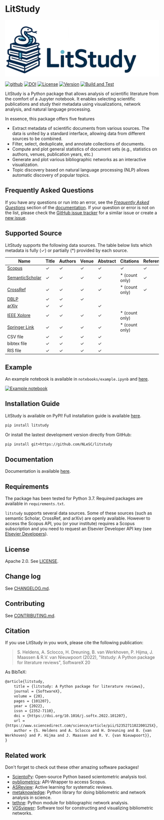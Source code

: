 # LitStudy

![Logo](https://raw.githubusercontent.com/nlesc/litstudy/master/docs/logo.png#gh-light-mode-only)

[![github](https://img.shields.io/badge/github-repo-000.svg?logo=github&labelColor=gray&color=blue)](https://github.com/NLeSC/litstudy/)
[![DOI](https://zenodo.org/badge/206312286.svg)](https://zenodo.org/badge/latestdoi/206312286)
[![License](https://img.shields.io/github/license/nlesc/litstudy)](https://github.com/NLeSC/litstudy/blob/master/LICENSE)
[![Version](https://img.shields.io/pypi/v/litstudy)](https://pypi.org/project/litstudy/)
[![Build and Test](https://github.com/NLeSC/litstudy/actions/workflows/python-app.yml/badge.svg)](https://github.com/NLeSC/litstudy/actions/)

LitStudy is a Python package that allows analysis of scientific literature from the comfort of a Jupyter notebook.
It enables selecting scientific publications and study their metadata using visualizations, network analysis, and natural language processing.

In essence, this package offers five features

* Extract metadata of scientific documents from various sources. The data is united by a standard interface, allowing data from different sources to be combined.
* Filter, select, deduplicate, and annotate collections of documents.
* Compute and plot general statistics of document sets (e.g., statistics on authors, venues, publication years, etc.)
* Generate and plot various bibliographic networks as an interactive visualization.
* Topic discovery based on natural language processing (NLP) allows automatic discovery of popular topics.


## Frequently Asked Questions
If you have any questions or run into an error, see the [_Frequently Asked Questions_](https://nlesc.github.io/litstudy/faq.html) section of the [documentation](https://nlesc.github.io/litstudy/).
If your question or error is not on the list, please check the [GitHub issue tracker](https://github.com/NLeSC/litstudy/issues) for a similar issue or
create a [new issue](https://github.com/NLeSC/litstudy/issues/new).


## Supported Source

LitStudy supports the following data sources. The table below lists which metadata is fully (✓) or partially (*) provided by each source.

| Name            | Title | Authors | Venue | Abstract | Citations      | References |
|-----------------|-------|---------|-------|----------|----------------|------------|
| [Scopus]          | ✓     | ✓       | ✓     | ✓        | ✓              | ✓
| [SemanticScholar] | ✓     | ✓       | ✓     | ✓        | * (count only) | ✓
| [CrossRef]        | ✓     | ✓       | ✓     | ✓        | * (count only) | ✓
| [DBLP]            | ✓     | ✓       | ✓     |          |                |
| [arXiv]           | ✓     | ✓       |       | ✓        |                |
| [IEEE Xplore]     | ✓     | ✓       | ✓     | ✓        | * (count only) |
| [Springer Link]   | ✓     | ✓       | ✓     | ✓        | * (count only) |
| CSV file        | ✓     | ✓       | ✓     | ✓        |                |
| bibtex file     | ✓     | ✓       | ✓     | ✓        |                |
| RIS file        | ✓     | ✓       | ✓     | ✓        |                |

[Scopus]: http://scopus.com/
[SemanticScholar]: https://www.semanticscholar.org/
[CrossRef]: https://www.crossref.org/
[DBLP]: https://dblp.org/
[arXiv]: https://arxiv.org/
[IEEE Xplore]: https://ieeexplore.ieee.org/
[Springer Link]: https://link.springer.com/



## Example
An example notebook is available in `notebooks/example.ipynb` and [here](https://nlesc.github.io/litstudy/example.html).

[![Example notebook](https://raw.githubusercontent.com/NLeSC/litstudy/master/docs/images/notebook.png)](https://github.com/NLeSC/litstudy/blob/master/notebooks/example.ipynb)


## Installation Guide
LitStudy is available on PyPI!
Full installation guide is available [here](https://nlesc.github.io/litstudy/installation.html).

```bash
pip install litstudy
```

Or install the lastest development version directly from GitHub:

```bash
pip install git+https://github.com/NLeSC/litstudy
```


## Documentation

Documentation is available [here](https://nlesc.github.io/litstudy/).


## Requirements
The package has been tested for Python 3.7. Required packages are available in `requirements.txt`.

`litstudy` supports several data sources.
Some of these sources (such as semantic Scholar, CrossRef, and arXiv) are openly available.
However to access the Scopus API, you (or your institute) requires a Scopus subscription and you need to request an Elsevier Developer API key (see [Elsevier Developers](https://dev.elsevier.com/index.jsp)).


## License
Apache 2.0. See [LICENSE](https://github.com/NLeSC/litstudy/blob/master/LICENSE).


## Change log
See [CHANGELOG.md](https://github.com/NLeSC/litstudy/blob/master/CHANGELOG.md).


## Contributing
See [CONTRIBUTING.md](https://github.com/NLeSC/litstudy/blob/master/CONTRIBUTING.md).


## Citation
If you use LitStudy in you work, please cite the following publication:

> S. Heldens, A. Sclocco, H. Dreuning, B. van Werkhoven, P. Hijma, J. Maassen & R.V. van Nieuwpoort (2022), "litstudy: A Python package for literature reviews", SoftwareX 20


As BibTeX:

```
@article{litstudy,
    title = {litstudy: A Python package for literature reviews},
    journal = {SoftwareX},
    volume = {20},
    pages = {101207},
    year = {2022},
    issn = {2352-7110},
    doi = {https://doi.org/10.1016/j.softx.2022.101207},
    url = {https://www.sciencedirect.com/science/article/pii/S235271102200125X},
    author = {S. Heldens and A. Sclocco and H. Dreuning and B. {van Werkhoven} and P. Hijma and J. Maassen and R. V. {van Nieuwpoort}},
}
```


## Related work

Don't forget to check out these other amazing software packages!

* [ScientoPy](https://www.scientopy.com/): Open-source Python based scientometric analysis tool.
* [pybliometrics](https://github.com/pybliometrics-dev/pybliometrics): API-Wrapper to access Scopus.
* [ASReview](https://asreview.nl/): Active learning for systematic reviews.
* [metaknowledge](https://github.com/UWNETLAB/metaknowledge): Python library for doing bibliometric and network analysis in science.
* [tethne](https://github.com/diging/tethne): Python module for bibliographic network analysis.
* [VOSviewer](https://www.vosviewer.com/): Software tool for constructing and visualizing bibliometric networks.
